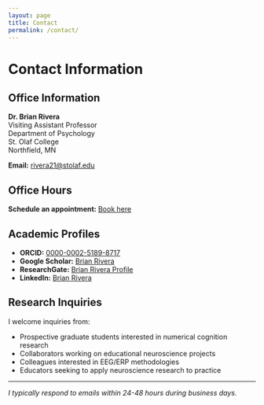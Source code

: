 ```yaml
---
layout: page
title: Contact
permalink: /contact/
---
```


# Contact Information

## Office Information
**Dr. Brian Rivera**  
Visiting Assistant Professor  
Department of Psychology  
St. Olaf College  
Northfield, MN

**Email:** rivera21@stolaf.edu

## Office Hours
**Schedule an appointment:** [Book here](https://calendar.app.google/VXNuBWqytHShn7UNA)

## Academic Profiles
- **ORCID:** [0000-0002-5189-8717](https://orcid.org/0000-0002-5189-8717)
- **Google Scholar:** [Brian Rivera](https://scholar.google.com/citations?user=Txf6aJYAAAAJ&hl=en)
- **ResearchGate:** [Brian Rivera Profile](https://www.researchgate.net/profile/Brian-Rivera-3?ev=hdr_xprf)
- **LinkedIn:** [Brian Rivera](https://www.linkedin.com/in/brian-rivera-55360652/)

## Research Inquiries
I welcome inquiries from:
- Prospective graduate students interested in numerical cognition research
- Collaborators working on educational neuroscience projects
- Colleagues interested in EEG/ERP methodologies
- Educators seeking to apply neuroscience research to practice

---
*I typically respond to emails within 24-48 hours during business days.*
